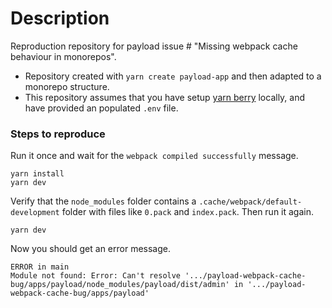 # Description

Reproduction repository for payload issue # "Missing webpack cache behaviour in monorepos".

- Repository created with `yarn create payload-app` and then adapted to a monorepo structure.
- This repository assumes that you have setup [yarn berry](https://yarnpkg.com/getting-started/install) locally, and have provided an populated `.env` file.

### Steps to reproduce

Run it once and wait for the `webpack compiled successfully` message.

```
yarn install
yarn dev
```

Verify that the `node_modules` folder contains a `.cache/webpack/default-development` folder with files like `0.pack` and `index.pack`. Then run it again.

```
yarn dev
```

Now you should get an error message.

```
ERROR in main
Module not found: Error: Can't resolve '.../payload-webpack-cache-bug/apps/payload/node_modules/payload/dist/admin' in '.../payload-webpack-cache-bug/apps/payload'
```